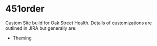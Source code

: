 451order
========

Custom Site build for Oak Street Health.  Details of customizations are outlined in JIRA but generally are:

- Theming